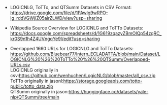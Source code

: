 - LOGICNLG, ToTTo, and QTSumm Datasets in CSV Format:<br/>
https://drive.google.com/file/d/1PAwlg9wRPO-lg_rddVGWjIZ05airZLWD/view?usp=sharing

- Wikipedia Source Overview for LOGICNLG and ToTTo Datasets:<br/>
  https://docs.google.com/spreadsheets/d/1G619zqazyZBmOIQp54zqRC_kr0S9n1h4Z4UVngqYe9I/edit?usp=sharing<br/>

- Overlapped 1660 URLs for LOGICNLG and ToTTo Datasets:<br/>
  https://github.com/Bluebear77/Intern_ECLADATTA/blob/main/Dataset/LOGICNLG%20%26%20ToTTo%20%26%20QTSumm/Overlapped-URLs.csv
  <br/>
  LOGICNLG originally in csv:https://github.com/wenhuchen/LogicNLG/blob/master/all_csv.zip<br/>
  ToTTo  originally in jasonl:https://storage.googleapis.com/totto-public/totto_data.zip<br/>
  QTSumm  originally  in jason:https://huggingface.co/datasets/yale-nlp/QTSumm/tree/main
